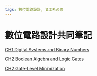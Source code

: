 ```yaml
---
tags: 數位電路設計, 資工系必修
---
```

# 數位電路設計共同筆記
[CH1 Digital Systems and Binary Numbers](https://hackmd.io/@pinchen/DigitalCircuitDesignCh1)

[CH2 Boolean Algebra and Logic Gates](https://hackmd.io/@pinchen/DigitalCircuitDesignCh2)

[CH2 Gate-Level Minimization](https://hackmd.io/@pinchen/DigitalCircuitDesignCh3)
